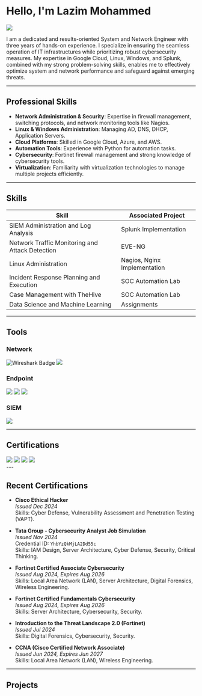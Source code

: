 # Hello, I'm Lazim Mohammed

<a href="https://www.linkedin.com/in/kmlazim98/"><img src="https://img.shields.io/badge/-LinkedIn-0072b1?&style=for-the-badge&logo=linkedin&logoColor=white" /></a>

I am a dedicated and results-oriented System and Network Engineer with three years of hands-on experience. I specialize in ensuring the seamless operation of IT infrastructures while prioritizing robust cybersecurity measures. My expertise in Google Cloud, Linux, Windows, and Splunk, combined with my strong problem-solving skills, enables me to effectively optimize system and network performance and safeguard against emerging threats.

---

## Professional Skills

- **Network Administration & Security**: Expertise in firewall management, switching protocols, and network monitoring tools like Nagios.
- **Linux & Windows Administration**: Managing AD, DNS, DHCP, Application Servers.
- **Cloud Platforms**: Skilled in Google Cloud, Azure, and AWS.
- **Automation Tools**: Experience with Python for automation tasks.
- **Cybersecurity**: Fortinet firewall management and strong knowledge of cybersecurity tools.
- **Virtualization**: Familiarity with virtualization technologies to manage multiple projects efficiently.

---

## Skills

| Skill                                         | Associated Project          |
|-----------------------------------------------|-----------------------------|
| SIEM Administration and Log Analysis          | Splunk Implementation       |
| Network Traffic Monitoring and Attack Detection | EVE-NG                     |
| Linux Administration                          | Nagios, Nginx Implementation|
| Incident Response Planning and Execution      | SOC Automation Lab          |
| Case Management with TheHive                  | SOC Automation Lab          |
| Data Science and Machine Learning             | Assignments                 |

---

## Tools

### Network
<div>
    <img src="https://img.shields.io/badge/-Wireshark-1679A7?&style=for-the-badge&logo=Wireshark&logoColor=white" alt="Wireshark Badge" />
    <img src="https://img.shields.io/badge/-Fortinet_Certified_Associate-FF5733?&style=for-the-badge&logo=Fortinet&logoColor=white" />
</div>

### Endpoint
<div>
    <img src="https://img.shields.io/badge/-Microsoft_Defender_for_Endpoint-00A4EF?&style=for-the-badge&logo=Microsoft&logoColor=white" />
    <img src="https://img.shields.io/badge/-Velociraptor-4B275F?&style=for-the-badge&logo=Velociraptor&logoColor=white" />
    <img src="https://img.shields.io/badge/-Symantec_Endpoint_Protection_Manager-FFD700?&style=for-the-badge&logo=Symantec&logoColor=white" />
</div>


### SIEM
<div>
    <img src="https://img.shields.io/badge/-Splunk-000000?&style=for-the-badge&logo=Splunk&logoColor=white" />
</div>

---

## Certifications

<div>
    <img src="https://img.shields.io/badge/Cisco_Certified_Network_Associate-black" />
    <img src="https://img.shields.io/badge/Cisco_Certified_Ethical_Hacker-red" />
    <img src="https://img.shields.io/badge/Fortinet_Certified_Fundamentals-blue" />
    <img src="https://img.shields.io/badge/Certified_Cyber_Security_Professional-red" />
</div>
---

## Recent Certifications

- **Cisco Ethical Hacker**  
  _Issued Dec 2024_  
  Skills: Cyber Defense, Vulnerability Assessment and Penetration Testing (VAPT).

- **Tata Group - Cybersecurity Analyst Job Simulation**  
  _Issued Nov 2024_  
  Credential ID: `YhbYzQkMjLA2Dd55c`  
  Skills: IAM Design, Server Architecture, Cyber Defense, Security, Critical Thinking.

- **Fortinet Certified Associate Cybersecurity**  
  _Issued Aug 2024, Expires Aug 2026_  
  Skills: Local Area Network (LAN), Server Architecture, Digital Forensics, Wireless Engineering.

- **Fortinet Certified Fundamentals Cybersecurity**  
  _Issued Aug 2024, Expires Aug 2026_  
  Skills: Server Architecture, Cybersecurity, Security.

- **Introduction to the Threat Landscape 2.0 (Fortinet)**  
  _Issued Jul 2024_  
  Skills: Digital Forensics, Cybersecurity, Security.

- **CCNA (Cisco Certified Network Associate)**  
  _Issued Jun 2024, Expires Jun 2027_  
  Skills: Local Area Network (LAN), Wireless Engineering.

---


 


 

</div>

## Projects


